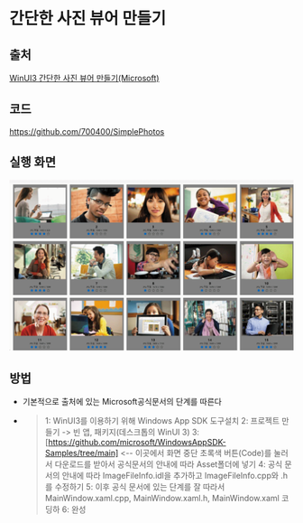# 간단한 사진 뷰어 만들기
## 출처
[WinUI3 간단한 사진 뷰어 만들기(Microsoft)](https://learn.microsoft.com/ko-kr/windows/apps/get-started/simple-photo-viewer-winui3?tabs=cpp)
## 코드
https://github.com/700400/SimplePhotos
## 실행 화면
![img](img/img_finalTest1/1.gif)
## 방법
* 기본적으로 출처에 있는 Microsoft공식문서의 단계를 따른다

* > 1: WinUI3를 이용하기 위해 Windows App SDK 도구설치
  > 2: 프로젝트 만들기 -> 빈 앱, 패키지(데스크톱의 WinUI 3)
  > 3: [https://github.com/microsoft/WindowsAppSDK-Samples/tree/main] <-- 이곳에서 화면 중단 초록색 버튼(Code)를 눌러서 다운로드를 받아서 공식문서의 안내에 따라 Asset폴더에 넣기
  > 4: 공식 문서의 안내에 따라 ImageFileInfo.idl을 추가하고 ImageFileInfo.cpp와 .h를 수정하기
  > 5: 이후 공식 문서에 있는 단계를 잘 따라서 MainWindow.xaml.cpp, MainWindow.xaml.h, MainWindow.xaml 코딩하
  > 6: 완성
